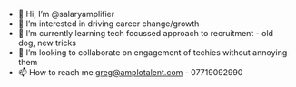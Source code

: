 - 👋 Hi, I’m @salaryamplifier
- 👀 I’m interested in driving career change/growth
- 🌱 I’m currently learning tech focussed approach to recruitment - old dog, new tricks
- 💞️ I’m looking to collaborate on engagement of techies without annoying them
- 📫 How to reach me greg@amplotalent.com - 07719092990

<!---
salaryamplifier/salaryamplifier is a ✨ special ✨ repository because its `README.md` (this file) appears on your GitHub profile.
You can click the Preview link to take a look at your changes.
--->
